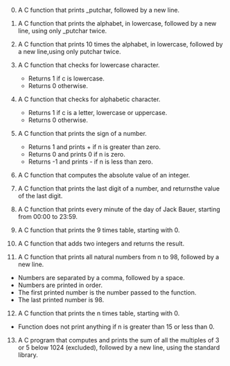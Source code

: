 0. A C function that prints _putchar, followed by a new line.

1. A C function that prints the alphabet, in lowercase, followed by a new line, using only _putchar twice.

2. A C function that prints 10 times the alphabet, in lowercase, followed by a new line,using only putchar twice.

3. A C function that checks for lowercase character.
   - Returns 1 if c is lowercase.
   - Returns 0 otherwise.

4. A C function that checks for alphabetic character.
   - Returns 1 if c is a letter, lowercase or uppercase.
   - Returns 0 otherwise.

5. A C function that prints the sign of a number.
   - Returns 1 and prints + if n is greater than zero.
   - Returns 0 and prints 0 if n is zero.
   - Returns -1 and prints - if n is less than zero.

6. A C function that computes the absolute value of an integer.

7. A C function that prints the last digit of a number, and returnsthe value of the last digit.

8. A C function that prints every minute of the day of Jack Bauer, starting from 00:00 to 23:59.

9. A C function that prints the 9 times table, starting with 0.

10. A C function that adds two integers and returns the result.

11. A C function that prints all natural numbers from n to 98, followed by a new line.
   - Numbers are separated by a comma, followed by a space.
   - Numbers are printed in order.
   - The first printed number is the number passed to the function.
   - The last printed number is 98.

12. A C function that prints the n times table, starting with 0.
   - Function does not print anything if n is greater than 15 or less than 0.

13. A C program that computes and prints the sum of all the multiples of 3 or 5 below 1024 (excluded), followed by a new line, using the standard library.
